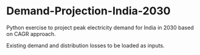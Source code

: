 # Demand-Projection-India-2030
Python exercise to project peak electricity demand for India in 2030 based on CAGR approach.

Existing demand and distribution losses to be loaded as inputs.
